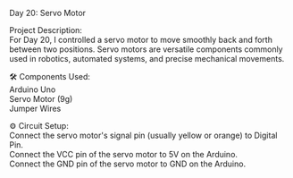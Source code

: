 Day 20: Servo Motor 

Project Description:  
For Day 20, I controlled a servo motor to move smoothly back and forth between two positions. Servo motors are versatile components commonly used in robotics, automated systems, and precise mechanical movements.

🛠️ Components Used:  
Arduino Uno  
Servo Motor (9g)  
Jumper Wires  

⚙️ Circuit Setup:  
Connect the servo motor's signal pin (usually yellow or orange) to Digital Pin.  
Connect the VCC pin of the servo motor to 5V on the Arduino.  
Connect the GND pin of the servo motor to GND on the Arduino.
